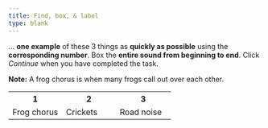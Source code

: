```yaml
---
title: Find, box, & label
type: blank
---
```


... **one example** of these 3 things as **quickly as possible** using the **corresponding number**.
Box the **entire sound from beginning to end**. 
Click _Continue_ when you have completed the task.

**Note:** A frog chorus is when many frogs call out over each other. 

<table class = "table table-bordered mx-auto">
<tr class = "text-center">
<th scope = "col" style = "width:33%, font-weight:bold">1</th>
<th scope = "col" style = "width:33%">2</th>
<th scope = "col" style = "width:34%">3</th>
</tr>
<tr class = "text-center">
<td scope = "row">Frog chorus</td>
<td>Crickets</td>
<td>Road noise</td>
</tr>
</table>



